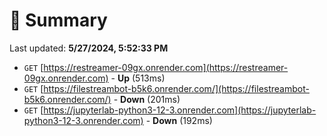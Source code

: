 # 📖 Summary
Last updated: **5/27/2024, 5:52:33 PM**

- `GET` [https://restreamer-09gx.onrender.com](https://restreamer-09gx.onrender.com) - **Up** (513ms)
- `GET` [https://filestreambot-b5k6.onrender.com/](https://filestreambot-b5k6.onrender.com/) - **Down** (201ms)
- `GET` [https://jupyterlab-python3-12-3.onrender.com](https://jupyterlab-python3-12-3.onrender.com) - **Down** (192ms)
